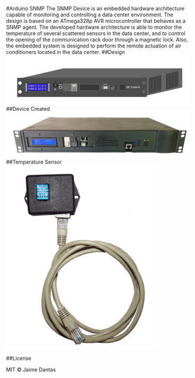 #Arduino SNMP
The SNMP Device is an embedded hardware architecture capable of monitoring and controlling a data center environment. The design is based on an ATmega328p AVR microcontroller that behaves as a SNMP agent. The developed hardware architecture is able to monitor the temperature of several scattered sensors in the data center, and to control the opening of the communication rack door through a magnetic lock. Also, the embedded system is designed to perform the remote actuation of air conditioners located in the data center.
##Design
![](https://github.com/jaimedantas/Arduino-SNMP/blob/master/images/design.png)
##Device Created
![](https://github.com/jaimedantas/DC_Control/blob/master/images_wiki/equipamento_prqueno.png)
##Temperature Sensor
![](https://github.com/jaimedantas/Arduino-SNMP/blob/master/images/temp_sensor.png)

##License

MIT © Jaime Dantas
